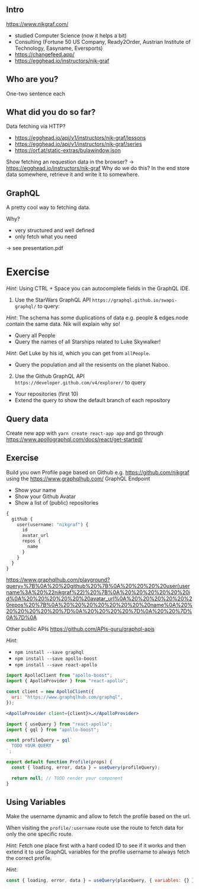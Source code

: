 ## Intro

https://www.nikgraf.com/

- studied Computer Science (now it helps a bit)
- Consulting (Fortune 50 US Company, Ready2Order, Austrian Institute of Technology, Easyname, Eversports)
- https://changefeed.app/
- https://egghead.io/instructors/nik-graf

## Who are you?

One-two sentence each

## What did you do so far?

Data fetching via HTTP?

- https://egghead.io/api/v1/instructors/nik-graf/lessons
- https://egghead.io/api/v1/instructors/nik-graf/series
- https://orf.at/static-extras/bulawindow.json

Show fetching an requestion data in the browser?
-> https://egghead.io/instructors/nik-graf
Why do we do this? In the end store data somewhere, retrieve it and write it to somewhere.

## GraphQL

A pretty cool way to fetching data.

Why?

- very structured and well defined
- only fetch what you need

-> see presentation.pdf

# Exercise

_Hint_: Using CTRL + Space you can autocomplete fields in the GraphQL IDE.

1. Use the StarWars GraphQL API `https://graphql.github.io/swapi-graphql/` to query:

_Hint_: The schema has some duplications of data e.g. people & edges.node contain the same data. Nik will explain why so!

- Query all People
- Query the names of all Starships related to Luke Skywalker!

_Hint_: Get Luke by his id, which you can get from `allPeople`.

- Query the population and all the resisents on the planet Naboo.

2. Use the Github GraphQL API `https://developer.github.com/v4/explorer/` to query

- Your repositories (first 10)
- Extend the query to show the default branch of each repository

## Query data

Create new app with `yarn create react-app app` and go through
https://www.apollographql.com/docs/react/get-started/

## Exercise

Build you own Profile page based on Github e.g. https://github.com/nikgraf using the https://www.graphqlhub.com/ GraphQL Endpoint

- Show your name
- Show your Github Avatar
- Show a list of (public) repositories

```graphql
{
  github {
    user(username: "nikgraf") {
      id
      avatar_url
      repos {
        name
      }
    }
  }
}
```

https://www.graphqlhub.com/playground?query=%7B%0A%20%20github%20%7B%0A%20%20%20%20user(username%3A%20%22nikgraf%22)%20%7B%0A%20%20%20%20%20%20id%0A%20%20%20%20%20%20avatar_url%0A%20%20%20%20%20%20repos%20%7B%0A%20%20%20%20%20%20%20%20name%0A%20%20%20%20%20%20%7D%0A%20%20%20%20%7D%0A%20%20%7D%0A%7D%0A

Other public APIs https://github.com/APIs-guru/graphql-apis

_Hint_:

- `npm install --save graphql`
- `npm install --save apollo-boost`
- `npm install --save react-apollo`

```js
import ApolloClient from "apollo-boost";
import { ApolloProvider } from "react-apollo";

const client = new ApolloClient({
  uri: "https://www.graphqlhub.com/graphql",
});
```

```jsx
<ApolloProvider client={client}>…</ApolloProvider>
```

```jsx
import { useQuery } from "react-apollo";
import { gql } from "apollo-boost";

const profileQuery = gql`
  TODO YOUR QUERY
`;

export default function Profile(props) {
  const { loading, error, data } = useQuery(profileQuery);

  return null; // TOOD render your component
}
```

## Using Variables

Make the username dynamic and allow to fetch the profile based on the url.

When visiting the `profile/:username` route use the route to fetch data for only the one specific route.

_Hint_: Fetch one place first with a hard coded ID to see if it works and then extend it to use GraphQL variables for the profile username to always fetch the correct profile.

_Hint_:

```jsx
const { loading, error, data } = useQuery(placeQuery, { variables: {} });
```
